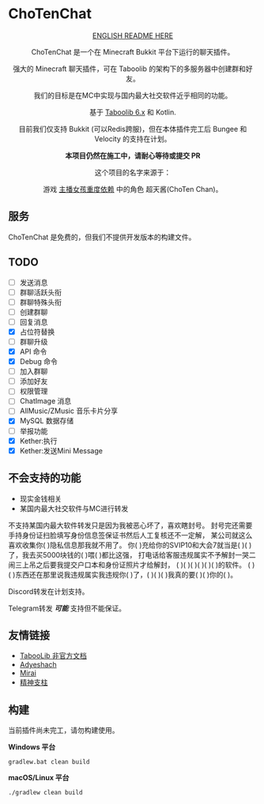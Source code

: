 # ChoTenChat

<div align="center">

[ENGLISH README HERE](README-EN.md)

ChoTenChat 是一个在 Minecraft Bukkit 平台下运行的聊天插件。

强大的 Minecraft 聊天插件，可在 Taboolib 的架构下的多服务器中创建群和好友。

我们的目标是在MC中实现与国内最大社交软件近乎相同的功能。

基于 <a href = "https://tabooproject.org">Taboolib 6.x</a> 和 Kotlin.

目前我们仅支持 Bukkit (可以Redis跨服)，但在本体插件完工后 Bungee 和 Velocity 的支持在计划。

**本项目仍然在施工中，请耐心等待或提交 PR**

这个项目的名字来源于：
<div style="text-align: center;">游戏 <a href = "https://needystreameroverload.wiki.gg/wiki/">主播女孩重度依赖</a> 中的角色 超天酱(ChoTen Chan)。</div>
</div>


## 服务

ChoTenChat 是免费的，但我们不提供开发版本的构建文件。

## TODO
- [ ] 发送消息
- [ ] 群聊活跃头衔
- [ ] 群聊特殊头衔
- [ ] 创建群聊
- [ ] 回复消息
- [x] 占位符替换
- [ ] 群聊升级
- [x] API 命令
- [x] Debug 命令
- [ ] 加入群聊
- [ ] 添加好友
- [ ] 权限管理
- [ ] ChatImage 消息
- [ ] AllMusic/ZMusic 音乐卡片分享
- [x] MySQL 数据存储
- [ ] 举报功能
- [x] Kether:执行
- [x] Kether:发送Mini Message

## 不会支持的功能

* 现实金钱相关
* 某国内最大社交软件与MC进行转发

不支持某国内最大软件转发只是因为我被恶心坏了，喜欢瞎封号。
封号完还需要手持身份证扫脸填写身份信息签保证书然后人工复核还不一定解，
某公司就这么喜欢收集你( )隐私信息那我就不用了。
你( )充给你的SVIP10和大会7就当是( )( )了，我去买5000块钱的( )喂( )都比这强，
打电话给客服违规属实不予解封一哭二闹三上吊之后要我提交户口本和身份证照片才给解封，
( )( )( )( )( )( )的软件。
( )( )东西还在那里说我违规属实我违规你( )了，( )( )( )我真的要( )( )你的( )。

Discord转发在计划支持。

Telegram转发 **_可能_** 支持但不能保证。

## 友情链接
- [TabooLib 非官方文档](https://taboolib.feishu.cn/)
- [Adyeshach](https://github.com/TabooLib/adyeshach)
- [Mirai](https://github.com/mamoe/mirai/blob/dev/README.md)
- [精神支柱](https://needystreameroverload.wiki.gg/wiki/Ame-chan)

## 构建

当前插件尚未完工，请勿构建使用。

**Windows 平台**
```shell
gradlew.bat clean build
```

**macOS/Linux 平台**
```shell
./gradlew clean build
```
